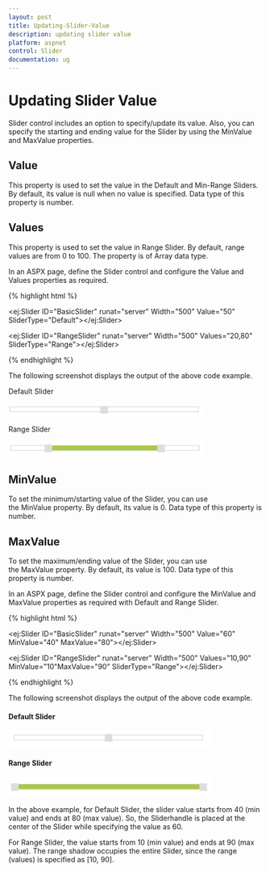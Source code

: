 ```yaml
---
layout: post
title: Updating-Slider-Value
description: updating slider value
platform: aspnet
control: Slider
documentation: ug
---
```


# Updating Slider Value

Slider control includes an option to specify/update its value. Also, you can specify the starting and ending value for the Slider by using the MinValue and MaxValue properties.

## Value

This property is used to set the value in the Default and Min-Range Sliders. By default, its value is null when no value is specified. Data type of this property is number.

## Values

This property is used to set the value in Range Slider. By default, range values are from 0 to 100. The property is of Array data type.

In an ASPX page, define the Slider control and configure the Value and Values properties as required.

{% highlight html %}



<ej:Slider ID="BasicSlider" runat="server" Width="500" Value="50" SliderType="Default"></ej:Slider> 





<ej:Slider ID="RangeSlider" runat="server" Width="500" Values="20,80" SliderType="Range"></ej:Slider>





{% endhighlight %}



The following screenshot displays the output of the above code example.



Default Slider

![](Updating-Slider-Value_images/Updating-Slider-Value_img1.png)



Range Slider

![](Updating-Slider-Value_images/Updating-Slider-Value_img2.png)



## MinValue

To set the minimum/starting value of the Slider, you can use the MinValue property. By default, its value is 0. Data type of this property is number.

## MaxValue

To set the maximum/ending value of the Slider, you can use the MaxValue property. By default, its value is 100. Data type of this property is number.

In an ASPX page, define the Slider control and configure the MinValue and MaxValue properties as required with Default and Range Slider.

{% highlight html %}



<ej:Slider ID="BasicSlider" runat="server" Width="500" Value="60" MinValue="40" MaxValue="80"></ej:Slider>



 <ej:Slider ID="RangeSlider" runat="server" Width="500" Values="10,90" MinValue="10"MaxValue="90" SliderType="Range"></ej:Slider>





{% endhighlight %}



The following screenshot displays the output of the above code example.

#### Default Slider

![](Updating-Slider-Value_images/Updating-Slider-Value_img3.png)

#### Range Slider

![](Updating-Slider-Value_images/Updating-Slider-Value_img4.png)


In the above example, for Default Slider, the slider value starts from 40 (min value) and ends at 80 (max value). So, the Sliderhandle is placed at the center of the Slider while specifying the value as 60.

For Range Slider, the value starts from 10 (min value) and ends at 90 (max value). The range shadow occupies the entire Slider, since the range (values) is specified as [10, 90].